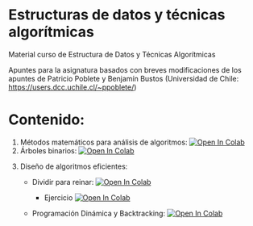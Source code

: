 # Estructuras de datos y técnicas algorítmicas

Material curso de Estructura de Datos y Técnicas Algorítmicas

Apuntes para la asignatura basados con breves modificaciones de los apuntes de Patricio Poblete y Benjamín Bustos (Universidad de Chile: https://users.dcc.uchile.cl/~ppoblete/)

# Contenido:
1. Métodos matemáticos para análisis de algoritmos: [![Open In Colab](https://colab.research.google.com/assets/colab-badge.svg)](http://colab.research.google.com/github/femunoz/AED/blob/master/Metodos_Matematicos_para_el_Analisis_de_Algoritmos.ipynb)
2. Árboles binarios: [![Open In Colab](https://colab.research.google.com/assets/colab-badge.svg)](http://colab.research.google.com/github/femunoz/AED/blob/master/Arboles_Binarios_Estructuras_de_Datos_Elementales.ipynb)
<!-- 3. Árboles de búsqueda binaria: [![Open In Colab](https://colab.research.google.com/assets/colab-badge.svg)](http://colab.research.google.com/github/femunoz/AED/blob/main/%C3%81rboles_de_B%C3%BAsqueda_Binaria_(ABB).ipynb) -->
3. Diseño de algoritmos eficientes: <!-- [![Open In Colab](https://colab.research.google.com/assets/colab-badge.svg)](http://colab.research.google.com/github/femunoz/AED/blob/main/Disen%CC%83o_de_Algoritmos_Eficientes.ipynb): -->

    - Dividir para reinar: [![Open In Colab](https://colab.research.google.com/assets/colab-badge.svg)](https://colab.research.google.com/github/femunoz/AED/blob/main/Dividir_para_reinar.ipynb)

        - Ejercicio [![Open In Colab](https://colab.research.google.com/assets/colab-badge.svg)](https://colab.research.google.com/github/femunoz/AED/blob/main/Divide_y_vencera%CC%81s.ipynb)

    - Programación Dinámica y Backtracking: [![Open In Colab](https://colab.research.google.com/assets/colab-badge.svg)](https://colab.research.google.com/github/femunoz/AED/blob/main/Programacio%CC%81n_dina%CC%81mica_y_Backtracking.ipynb)

